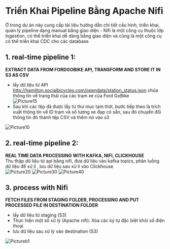 # **Triển Khai Pipeline Bằng Apache Nifi**
Ở trong dự án này cung cấp tài liệu hướng dẫn chi tiết cấu hình, triển khai, quản lý pipeline dạng manual bằng giao diện - Nifi là một công cụ thuộc lớp Ingestion, có thể triển khai dễ dàng bằng giao diện và cũng là một công cụ có thể triển khai CDC cho các database

## **1. real-time pipeline 1:**
**EXTRACT DATA FROM FORDGOBIKE API, TRANSFORM AND STORE IT IN S3 AS CSV**  
  -	lấy dữ liệu từ API http://hamilton.socialbicycles.com/opendata/station_status.json chứa thông tin về trạng thái của các trạm xe của Ford GoBike  
![Picture15](https://github.com/user-attachments/assets/d010b55d-f422-4ebe-a906-410fcf8a950d)
  - Sau khi các tệp đã được lấy từ thư mục tạm thời, bước tiếp theo là trích xuất thông tin về ID trạm và số lượng xe đạp có sẵn, sau đó chuyển đổi thông tin đó thành tệp CSV và thêm nó vào s3  

![Picture10](https://github.com/user-attachments/assets/68d89ab2-e59b-496d-b322-89163468f8f1)

## **2. real-time pipeline 2:**
**REAL TIME DATA PROCESSING WITH KAFKA, NIFI, CLICKHOUSE**  
Thu thập dữ liệu từ api bằng nifi, đưa dữ liệu vào kafka topics, phân luồng dữ liệu để xử lí , lưu dữ liệu sau xử lí vào Clickhouse   
![Picture20](https://github.com/user-attachments/assets/5c4b3531-932b-4cac-8c4d-285830752a43)
![Picture30](https://github.com/user-attachments/assets/628b77f0-09a2-4e80-8733-8d8c7f4fa54c)
![Picture40](https://github.com/user-attachments/assets/682faee8-b648-4bb2-abe8-038905a7683d)


## **3. process with Nifi**
**FETCH FILES FROM STAGING FOLDER, PROCESSING AND PUT PROCESSED FILE IN DESTINATION FOLDER**  
  - lấy dữ liệu từ staging (S3)
  - Thực hiện một số xử lý (Apache nifi): Xóa các ký tự đặc biệt khỏi số điện thoại
  - lưu dữ liệu sau xử lý vào destination (S3)

![Pictureb1](https://github.com/user-attachments/assets/bd77a217-7017-4e3d-836b-d558a2777f80)
